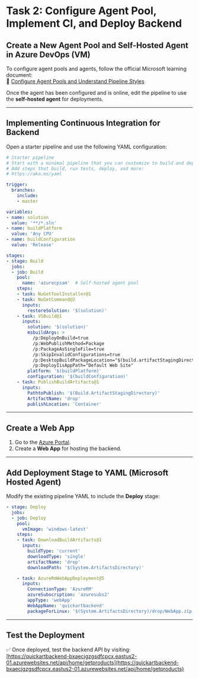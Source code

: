 
# Task 2: Configure Agent Pool, Implement CI, and Deploy Backend

## Create a New Agent Pool and Self-Hosted Agent in Azure DevOps (VM)

To configure agent pools and agents, follow the official Microsoft learning document:  
🔗 [Configure Agent Pools and Understand Pipeline Styles](https://microsoftlearning.github.io/AZ400-DesigningandImplementingMicrosoftDevOpsSolutions/Instructions/Labs/AZ400_M02_L03_Configure_Agent_Pools_and_Understand_Pipeline_Styles.html)

Once the agent has been configured and is online, edit the pipeline to use the **self-hosted agent** for deployments.

---

## Implementing Continuous Integration for Backend

Open a starter pipeline and use the following YAML configuration:

```yaml
# Starter pipeline
# Start with a minimal pipeline that you can customize to build and deploy your code.
# Add steps that build, run tests, deploy, and more:
# https://aka.ms/yaml

trigger:
  branches:
    include:
    - master

variables:
- name: solution
  value: '**/*.sln'
- name: buildPlatform
  value: 'Any CPU'
- name: buildConfiguration
  value: 'Release'

stages:
- stage: Build
  jobs:
  - job: Build
    pool:
      name: 'azurecpsam'  # Self-hosted agent pool
    steps:
    - task: NuGetToolInstaller@1
    - task: NuGetCommand@2
      inputs:
        restoreSolution: '$(solution)'
    - task: VSBuild@1
      inputs:
        solution: '$(solution)'
        msbuildArgs: >
          /p:DeployOnBuild=true 
          /p:WebPublishMethod=Package 
          /p:PackageAsSingleFile=true 
          /p:SkipInvalidConfigurations=true 
          /p:DesktopBuildPackageLocation="$(build.artifactStagingDirectory)\WebApp.zip" 
          /p:DeployIisAppPath="Default Web Site"
        platform: '$(buildPlatform)'
        configuration: '$(buildConfiguration)'
    - task: PublishBuildArtifacts@1
      inputs:
        PathtoPublish: '$(Build.ArtifactStagingDirectory)'
        ArtifactName: 'drop'
        publishLocation: 'Container'
```

---

## Create a Web App

1. Go to the [Azure Portal](https://portal.azure.com).
2. Create a **Web App** for hosting the backend.

---

## Add Deployment Stage to YAML (Microsoft Hosted Agent)

Modify the existing pipeline YAML to include the **Deploy** stage:

```yaml
- stage: Deploy
  jobs:
  - job: Deploy
    pool:
      vmImage: 'windows-latest'
    steps:
    - task: DownloadBuildArtifacts@1
      inputs:
        buildType: 'current'
        downloadType: 'single'
        artifactName: 'drop'
        downloadPath: '$(System.ArtifactsDirectory)'

    - task: AzureRmWebAppDeployment@5
      inputs:
        ConnectionType: 'AzureRM'
        azureSubscription: 'azuresubs2'
        appType: 'webApp'
        WebAppName: 'quickartbackend'
        packageForLinux: '$(System.ArtifactsDirectory)/drop/WebApp.zip'
```

---

## Test the Deployment

✅ Once deployed, test the backend API by visiting:  
[https://quickartbackend-bxaecjgzgsdfcpcx.eastus2-01.azurewebsites.net/api/home/getproducts](https://quickartbackend-bxaecjgzgsdfcpcx.eastus2-01.azurewebsites.net/api/home/getproducts)
